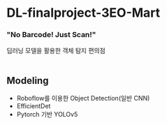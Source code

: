 # DL-finalproject-3EO-Mart
### "No Barcode! Just Scan!"
딥러닝 모델을 활용한 객체 탐지 편의점
<br></br>


## Modeling
- Roboflow를 이용한 Object Detection(일반 CNN) </br>
- EfficientDet  </br>
- Pytorch 기반 YOLOv5 </br>

